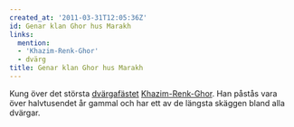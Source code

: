 ```yaml
---
created_at: '2011-03-31T12:05:36Z'
id: Genar klan Ghor hus Marakh
links:
  mention:
  - 'Khazim-Renk-Ghor'
  - dvärg
title: Genar klan Ghor hus Marakh
---
```


Kung över det största [dvärgafästet][] [Khazim-Renk-Ghor]. Han påstås vara över halvtusendet år
gammal och har ett av de längsta skäggen bland alla dvärgar.

  [dvärgafästet]: dvärg
  [Khazim-Renk-Ghor]: Khazim-Renk-Ghor